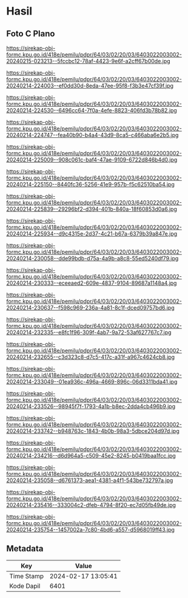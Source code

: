 # Hasil

## Foto C Plano

https://sirekap-obj-formc.kpu.go.id/418e/pemilu/pdpr/64/03/02/20/03/6403022003002-20240215-023213--5fccbc12-78af-4423-9e6f-a2cff67b00de.jpg

https://sirekap-obj-formc.kpu.go.id/418e/pemilu/pdpr/64/03/02/20/03/6403022003002-20240214-224003--ef0dd30d-8eda-47ee-95f8-f3b3e47cf39f.jpg

https://sirekap-obj-formc.kpu.go.id/418e/pemilu/pdpr/64/03/02/20/03/6403022003002-20240214-224530--6496cc64-7f0a-4efe-8823-406fd3b78b82.jpg

https://sirekap-obj-formc.kpu.go.id/418e/pemilu/pdpr/64/03/02/20/03/6403022003002-20240214-224747--fea40b90-b4a4-43d9-8ca5-c466aba6e2b5.jpg

https://sirekap-obj-formc.kpu.go.id/418e/pemilu/pdpr/64/03/02/20/03/6403022003002-20240214-225009--908c061c-baf4-47ae-9109-6722d846b4d0.jpg

https://sirekap-obj-formc.kpu.go.id/418e/pemilu/pdpr/64/03/02/20/03/6403022003002-20240214-225150--8440fc36-5256-41e9-957b-f5c62510ba54.jpg

https://sirekap-obj-formc.kpu.go.id/418e/pemilu/pdpr/64/03/02/20/03/6403022003002-20240214-225839--29296bf2-d394-401b-840a-18f60853d0a6.jpg

https://sirekap-obj-formc.kpu.go.id/418e/pemilu/pdpr/64/03/02/20/03/6403022003002-20240214-225934--d9c4315e-2d37-4c21-b67a-6379b39a847e.jpg

https://sirekap-obj-formc.kpu.go.id/418e/pemilu/pdpr/64/03/02/20/03/6403022003002-20240214-230058--dde99bdb-d75a-4a9b-a8c8-55ed5240df79.jpg

https://sirekap-obj-formc.kpu.go.id/418e/pemilu/pdpr/64/03/02/20/03/6403022003002-20240214-230333--eceeaed2-609e-4837-9104-89687a1148a4.jpg

https://sirekap-obj-formc.kpu.go.id/418e/pemilu/pdpr/64/03/02/20/03/6403022003002-20240214-230637--f598c969-236a-4a81-8c1f-dced09757bd6.jpg

https://sirekap-obj-formc.kpu.go.id/418e/pemilu/pdpr/64/03/02/20/03/6403022003002-20240214-232335--e8fc1f96-309f-4ab7-9a72-53af627767c7.jpg

https://sirekap-obj-formc.kpu.go.id/418e/pemilu/pdpr/64/03/02/20/03/6403022003002-20240214-232655--c3d323c8-d7c5-417c-a31f-a967c4624cb8.jpg

https://sirekap-obj-formc.kpu.go.id/418e/pemilu/pdpr/64/03/02/20/03/6403022003002-20240214-233049--01ea936c-496a-4669-896c-06d3311bda41.jpg

https://sirekap-obj-formc.kpu.go.id/418e/pemilu/pdpr/64/03/02/20/03/6403022003002-20240214-233526--98945f7f-1793-4a1b-b8ec-2dda4cb496b9.jpg

https://sirekap-obj-formc.kpu.go.id/418e/pemilu/pdpr/64/03/02/20/03/6403022003002-20240214-233742--b948763c-1843-4b0b-98a3-5dbce204d97d.jpg

https://sirekap-obj-formc.kpu.go.id/418e/pemilu/pdpr/64/03/02/20/03/6403022003002-20240214-234216--d6d964a5-c509-45e2-8245-b0419baa1fcc.jpg

https://sirekap-obj-formc.kpu.go.id/418e/pemilu/pdpr/64/03/02/20/03/6403022003002-20240214-235058--d6761373-aea1-4381-a4f1-543be732797a.jpg

https://sirekap-obj-formc.kpu.go.id/418e/pemilu/pdpr/64/03/02/20/03/6403022003002-20240214-235416--333004c2-dfeb-4794-8f20-ec7d05fb49de.jpg

https://sirekap-obj-formc.kpu.go.id/418e/pemilu/pdpr/64/03/02/20/03/6403022003002-20240214-235754--1457002a-7c80-4bd6-a557-d5968019ff43.jpg


## Metadata

| Key        | Value               |
| ---------- | ------------------- |
| Time Stamp | 2024-02-17 13:05:41 |
| Kode Dapil | 6401                |



